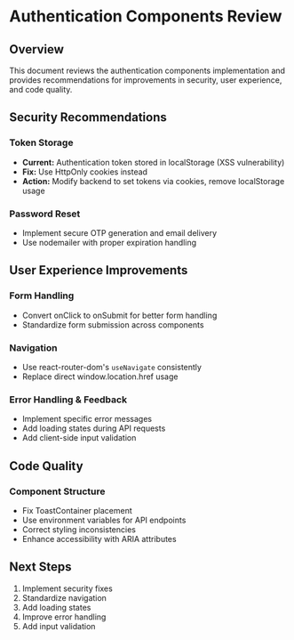 # Authentication Components Review

## Overview
This document reviews the authentication components implementation and provides recommendations for improvements in security, user experience, and code quality.

## Security Recommendations
### Token Storage
- **Current:** Authentication token stored in localStorage (XSS vulnerability)
- **Fix:** Use HttpOnly cookies instead
- **Action:** Modify backend to set tokens via cookies, remove localStorage usage

### Password Reset
- Implement secure OTP generation and email delivery
- Use nodemailer with proper expiration handling

## User Experience Improvements
### Form Handling
- Convert onClick to onSubmit for better form handling
- Standardize form submission across components

### Navigation
- Use react-router-dom's `useNavigate` consistently
- Replace direct window.location.href usage

### Error Handling & Feedback
- Implement specific error messages
- Add loading states during API requests
- Add client-side input validation

## Code Quality
### Component Structure
- Fix ToastContainer placement
- Use environment variables for API endpoints
- Correct styling inconsistencies
- Enhance accessibility with ARIA attributes

## Next Steps
1. Implement security fixes
2. Standardize navigation
3. Add loading states
4. Improve error handling
5. Add input validation